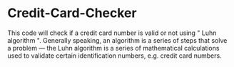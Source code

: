 # Credit-Card-Checker
This code will check if a credit card number is valid or not using " Luhn algorithm ".
Generally speaking, an algorithm is a series of steps that solve a problem — the Luhn algorithm is a series of mathematical calculations used to validate certain identification numbers, e.g. credit card numbers. 
